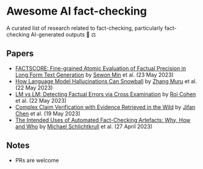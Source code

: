 # Awesome AI fact-checking

A curated list of research related to fact-checking, particularly fact-checking AI-generated outputs 🤖 ⚖️

## Papers 

- [FACTSCORE: Fine-grained Atomic Evaluation of Factual Precision in Long Form Text Generation](https://arxiv.org/abs/2305.14251) by [Sewon Min](https://twitter.com/sewon__min) et al. (23 May 2023)
- [How Language Model Hallucinations Can Snowball](https://arxiv.org/abs/2305.13534) by [Zhang Muru](https://twitter.com/zhang_muru) et al. (22 May 2023)
- [LM vs LM: Detecting Factual Errors via Cross Examination](https://arxiv.org/abs/2305.13281) by [Roi Cohen](https://twitter.com/roicohen9) et al. (22 May 2023)
- [Complex Claim Verification with Evidence Retrieved in the Wild](https://arxiv.org/abs/2305.11859) by [Jifan Chen](https://twitter.com/Jifan_chen) et al. (19 May 2023)
- [The Intended Uses of Automated Fact-Checking Artefacts: Why, How and Who](https://arxiv.org/abs/2304.14238) by [Michael Schlichtkrull](https://twitter.com/michael_sejr) et al. (27 April 2023)


## Notes

- PRs are welcome
